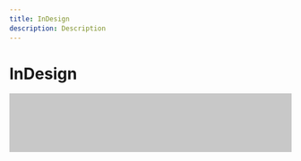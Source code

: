 ```yaml
---
title: InDesign
description: Description
---
```


# InDesign

![Tutorial Hero Image](assets/hero_placeholder.png)